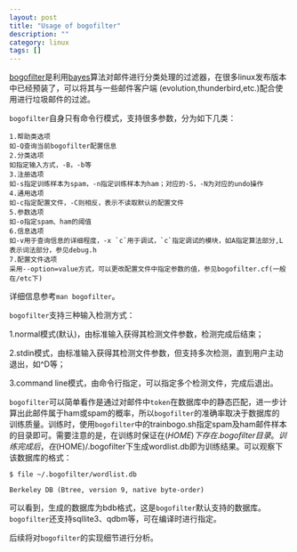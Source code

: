 ```yaml
---
layout: post 
title: "Usage of bogofilter"
description: ""
category: linux
tags: []
---
```


[bogofilter][bogofilter_id1]是利用[bayes][bayes_id2]算法对邮件进行分类处理的过滤器，在很多linux发布版本中已经预装了，可以将其与一些邮件客户端
(evolution,thunderbird,etc.)配合使用进行垃圾邮件的过滤。


`bogofilter`自身只有命令行模式，支持很多参数，分为如下几类：

<pre><code>1.帮助类选项
如-Q查询当前bogofilter配置信息
2.分类选项
如指定输入方式，-B，-b等
3.注册选项
如-s指定训练样本为spam，-n指定训练样本为ham；对应的-S，-N为对应的undo操作
4.通用选项
如-c指定配置文件，-C则相反，表示不读取默认的配置文件
5.参数选项
如-o指定spam、ham的阈值
6.信息选项
如-v用于查询信息的详细程度，-x `c`用于调试，`c`指定调试的模块，如A指定算法部分,L表示词法部分，参见debug.h
7.配置文件选项
采用--option=value方式，可以更改配置文件中指定参数的值，参见bogofilter.cf(一般在/etc下)
</code></pre>
详细信息参考`man bogofilter`。

`bogofilter`支持三种输入检测方式：

1.normal模式(默认)，由标准输入获得其检测文件参数，检测完成后结束；

2.stdin模式，由标准输入获得其检测文件参数，但支持多次检测，直到用户主动退出，如^D等；

3.command line模式，由命令行指定，可以指定多个检测文件，完成后退出。


`bogofilter`可以简单看作是通过对邮件中`token`在数据库中的静态匹配，进一步计算出此邮件属于ham或spam的概率，所以`bogofilter`的准确率取决于数据库的
训练质量。训练时，使用`bogofilter`中的trainbogo.sh指定spam及ham邮件样本的目录即可。需要注意的是，在训练时保证在$(HOME)下存在.bogofilter目录。
训练完成后，在$(HOME)/.bogofilter下生成wordlist.db即为训练结果。可以观察下该数据库的格式：

    $ file ~/.bogofilter/wordlist.db

    Berkeley DB (Btree, version 9, native byte-order)

可以看到，生成的数据库为bdb格式，这是`bogofilter`默认支持的数据库。`bogofilter`还支持sqllite3、qdbm等，可在编译时进行指定。

后续将对`bogofilter`的实现细节进行分析。

[bogofilter_id1]:http://bogofilter.sourceforge.net
[bayes_id2]:http://http://en.wikipedia.org/wiki/Bayes%27_theorem
